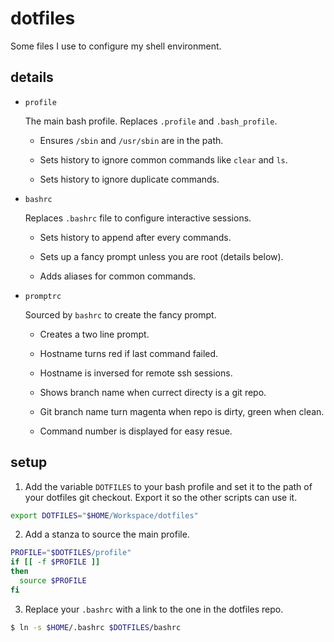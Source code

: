 dotfiles
========

Some files I use to configure my shell environment.

details
-------

* `profile`

  The main bash profile. Replaces `.profile` and `.bash_profile`.
  
  * Ensures `/sbin` and `/usr/sbin` are in the path.
  
  * Sets history to ignore common commands like `clear` and `ls`.
  
  * Sets history to ignore duplicate commands.
  
* `bashrc`

  Replaces `.bashrc` file to configure interactive sessions.

  * Sets history to append after every commands.
  
  * Sets up a fancy prompt unless you are root (details below).
  
  * Adds aliases for common commands.
  
* `promptrc`

  Sourced by `bashrc` to create the fancy prompt.
  
  * Creates a two line prompt.
  
  * Hostname turns red if last command failed.
  
  * Hostname is inversed for remote ssh sessions.
  
  * Shows branch name when currect directy is a git repo.
  
  * Git branch name turn magenta when repo is dirty, green when clean.
  
  * Command number is displayed for easy resue.

setup
-----

1. Add the variable `DOTFILES` to your bash profile and set it to the path of your dotfiles git checkout. Export it so the other scripts can use it.

```bash
export DOTFILES="$HOME/Workspace/dotfiles"
```

2. Add a stanza to source the main profile.

```bash
PROFILE="$DOTFILES/profile"
if [[ -f $PROFILE ]]
then
  source $PROFILE
fi
```

3. Replace your `.bashrc` with a link to the one in the dotfiles repo.

```bash
$ ln -s $HOME/.bashrc $DOTFILES/bashrc
```
